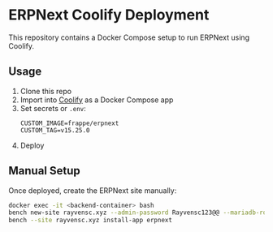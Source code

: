 # ERPNext Coolify Deployment

This repository contains a Docker Compose setup to run ERPNext using Coolify.

## Usage

1. Clone this repo
2. Import into [Coolify](https://coolify.io) as a Docker Compose app
3. Set secrets or `.env`:
    ```
    CUSTOM_IMAGE=frappe/erpnext
    CUSTOM_TAG=v15.25.0
    ```
4. Deploy

## Manual Setup

Once deployed, create the ERPNext site manually:

```bash
docker exec -it <backend-container> bash
bench new-site rayvensc.xyz --admin-password Rayvensc123@@ --mariadb-root-password Rayvensc123@@
bench --site rayvensc.xyz install-app erpnext
```
